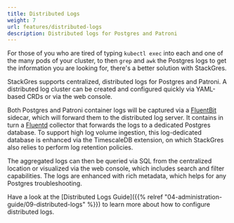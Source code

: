 ```yaml
---
title: Distributed Logs
weight: 7
url: features/distributed-logs
description: Distributed logs for Postgres and Patroni
---
```


For those of you who are tired of typing `kubectl exec` into each and one of the many pods of your cluster, to then `grep` and `awk` the Postgres logs to get the information you are looking for, there's a better solution with StackGres.

StackGres supports centralized, distributed logs for Postgres and Patroni.
A distributed log cluster can be created and configured quickly via YAML-based CRDs or via the web console.

Both Postgres and Patroni container logs will be captured via a [FluentBit](https://fluentbit.io/) sidecar, which will forward them to the distributed log server.
It contains in turn a [Fluentd](https://www.fluentd.org/) collector that forwards the logs to a dedicated Postgres database.
To support high log volume ingestion, this log-dedicated database is enhanced via the TimescaleDB extension, on which StackGres also relies to perform log retention policies.

The aggregated logs can then be queried via SQL from the centralized location or visualized via the web console, which includes search and filter capabilities.
The logs are enhanced with rich metadata, which helps for any Postgres troubleshooting.

Have a look at the [Distributed Logs Guide]({{% relref "04-administration-guide/09-distributed-logs" %}}) to learn more about how to configure distributed logs.
